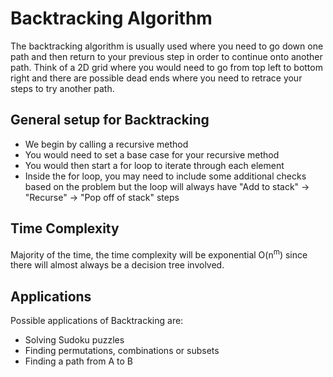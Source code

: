 # Backtracking Algorithm
The backtracking algorithm is usually used where you need to go down one path and then return to your previous step in order to continue onto another path. Think of a 2D grid where you would need to go from top left to bottom right and there are possible dead ends where you need to retrace your steps to try another path.

## General setup for Backtracking
* We begin by calling a recursive method
* You would need to set a base case for your recursive method
* You would then start a for loop to iterate through each element
* Inside the for loop, you may need to include some additional checks based on the problem but the loop will always have "Add to stack" -> "Recurse" -> "Pop off of stack" steps

## Time Complexity
Majority of the time, the time complexity will be exponential O(n<sup>m</sup>) since there will almost always be a decision tree involved.

## Applications
Possible applications of Backtracking are:
* Solving Sudoku puzzles
* Finding permutations, combinations or subsets
* Finding a path from A to B